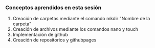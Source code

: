### Conceptos aprendidos en esta sesión
1. Creación de carpetas mediante el comando mkdir "Nombre de la carpeta"
2. Creación de archivos mediante los comandos nano y touch
3. Implementación de github
4. Creación de repositorios y githubpages

